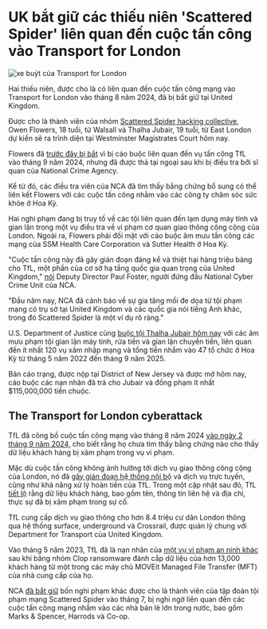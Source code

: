 # UK bắt giữ các thiếu niên 'Scattered Spider' liên quan đến cuộc tấn công vào Transport for London

![xe buýt của Transport for London](https://www.bleepstatic.com/content/hl-images/2024/09/06/Transport-for-London.jpg)

Hai thiếu niên, được cho là có liên quan đến cuộc tấn công mạng vào Transport for London vào tháng 8 năm 2024, đã bị bắt giữ tại United Kingdom.

Được cho là thành viên của nhóm [Scattered Spider hacking collective](https://www.bleepingcomputer.com/tag/Scattered-Spider/), Owen Flowers, 18 tuổi, từ Walsall và Thalha Jubair, 19 tuổi, từ East London dự kiến sẽ ra trình diện tại Westminster Magistrates Court hôm nay.

Flowers đã [trước đây bị bắt](https://www.bleepingcomputer.com/news/security/uk-arrests-teen-linked-to-transport-for-london-cyber-attack/) vì bị cáo buộc liên quan đến vụ tấn công TfL vào tháng 9 năm 2024, nhưng đã được thả tại ngoại sau khi bị điều tra bởi sĩ quan của National Crime Agency.

Kể từ đó, các điều tra viên của NCA đã tìm thấy bằng chứng bổ sung có thể liên kết Flowers với các cuộc tấn công nhằm vào các công ty chăm sóc sức khỏe ở Hoa Kỳ.

Hai nghi phạm đang bị truy tố về các tội liên quan đến lạm dụng máy tính và gian lận trong một vụ điều tra về vi phạm cơ quan giao thông công cộng của London. Ngoài ra, Flowers phải đối mặt với cáo buộc âm mưu tấn công các mạng của SSM Health Care Corporation và Sutter Health ở Hoa Kỳ.

"Cuộc tấn công này đã gây gián đoạn đáng kể và thiệt hại hàng triệu bảng cho TfL, một phần của cơ sở hạ tầng quốc gia quan trọng của United Kingdom," [nói](http://www.nationalcrimeagency.gov.uk/news/two-charged-for-tfl-cyber-attack) Deputy Director Paul Foster, người đứng đầu National Cyber Crime Unit của NCA.

"Đầu năm nay, NCA đã cảnh báo về sự gia tăng mối đe dọa từ tội phạm mạng có trụ sở tại United Kingdom và các quốc gia nói tiếng Anh khác, trong đó Scattered Spider là một ví dụ rõ ràng."

U.S. Department of Justice cũng [buộc tội Thalha Jubair hôm nay](https://www.justice.gov/opa/pr/united-kingdom-national-charged-connection-multiple-cyber-attacks-including-critical) với các âm mưu phạm tội gian lận máy tính, rửa tiền và gian lận chuyển tiền, liên quan đến ít nhất 120 vụ xâm nhập mạng và tống tiền nhắm vào 47 tổ chức ở Hoa Kỳ từ tháng 5 năm 2022 đến tháng 9 năm 2025.

Bản cáo trạng, được nộp tại District of New Jersey và được mở hôm nay, cáo buộc các nạn nhân đã trả cho Jubair và đồng phạm ít nhất $115,000,000 tiền chuộc.

## The Transport for London cyberattack

TfL đã công bố cuộc tấn công mạng vào tháng 8 năm 2024 [vào ngày 2 tháng 9 năm 2024,](https://www.bleepingcomputer.com/news/security/transport-for-london-discloses-ongoing-cyber-security-incident/) cho biết rằng họ chưa tìm thấy bằng chứng nào cho thấy dữ liệu khách hàng bị xâm phạm trong vụ vi phạm.

Mặc dù cuộc tấn công không ảnh hưởng tới dịch vụ giao thông công cộng của London, nó đã [gây gián đoạn hệ thống nội bộ](https://www.bleepingcomputer.com/news/security/transport-for-london-staff-faces-systems-disruptions-after-cyberattack/) và dịch vụ trực tuyến, cũng như khả năng xử lý hoàn tiền của TfL. Trong một cập nhật sau đó, TfL [tiết lộ](https://www.bleepingcomputer.com/news/security/transport-for-london-confirms-customer-data-stolen-in-cyberattack/) rằng dữ liệu khách hàng, bao gồm tên, thông tin liên hệ và địa chỉ, thực sự đã bị xâm phạm trong sự cố.

TfL cung cấp dịch vụ giao thông cho hơn 8.4 triệu cư dân London thông qua hệ thống surface, underground và Crossrail, được quản lý chung với Department for Transport của United Kingdom.

Vào tháng 5 năm 2023, TfL đã là nạn nhân của [một vụ vi phạm an ninh khác](https://www.london.gov.uk/who-we-are/what-london-assembly-does/questions-mayor/find-an-answer/tfl-russian-hack) sau khi băng nhóm Clop ransomware đánh cắp dữ liệu của hơn 13,000 khách hàng từ một trong các máy chủ MOVEit Managed File Transfer (MFT) của nhà cung cấp của họ.

NCA [đã bắt giữ](https://www.bleepingcomputer.com/news/security/four-arrested-in-uk-over-mands-co-op-harrods-cyberattacks/) bốn nghi phạm khác được cho là thành viên của tập đoàn tội phạm mạng Scattered Spider vào tháng 7, bị nghi ngờ liên quan đến các cuộc tấn công mạng nhắm vào các nhà bán lẻ lớn trong nước, bao gồm Marks & Spencer, Harrods và Co-op.